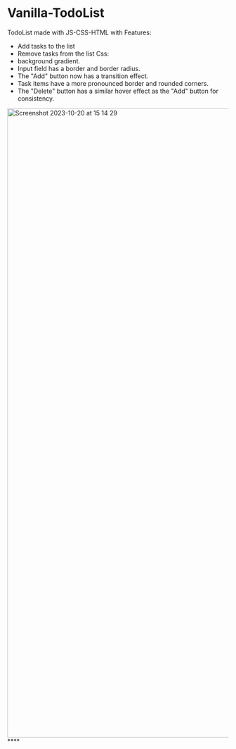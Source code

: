 # Vanilla-TodoList
TodoList made with JS-CSS-HTML with 
Features:
- Add tasks to the list
- Remove tasks from the list
Css:
- background gradient.
- Input field has a border and border radius.
- The "Add" button now has a transition effect.
- Task items have a more pronounced border and rounded corners.
- The "Delete" button has a similar hover effect as the "Add" button for consistency.

<img width="1430" alt="Screenshot 2023-10-20 at 15 14 29" src="https://github.com/Giltih/Vanilla-TodoList/assets/106924461/6c009291-c39a-49cd-842d-8dd11dc3f484">
****
